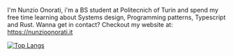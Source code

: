 I'm Nunzio Onorati, i'm a BS student at Politecnich of Turin and spend my free time learning about Systems design, Programming patterns, Typescript and Rust.
Wanna get in contact? Checkout my website at: [https://nunzioonorati.it
](https://nunzioonorati.onrender.com)

<!--START_SECTION:waka-->
<!--END_SECTION:waka-->

<!--[![Nunzio's GitHub stats](https://github-readme-stats.vercel.app/api?username=nunzioono&theme=dark)](https://github.com/anuraghazra/github-readme-stats)-->

[![Top Langs](https://github-readme-stats.vercel.app/api/top-langs/?username=nunzioono&theme=transparent&layout=donut)](https://github.com/anuraghazra/github-readme-stats)

